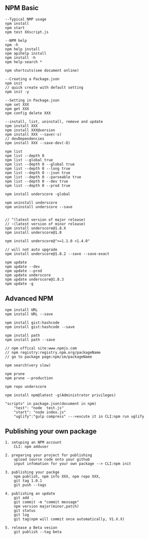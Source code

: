 ## NPM Basic
	--Typical NMP usage
	npm install
	npm start
	npm test XXscript.js

	--NPM help
	npm -h
	npm help install
	npm apihelp install
	npm install -h
	npm help-search *

	npm shortcuts(see document online)

	--Creating a Package.json
	npm init
	// quick create with default setting
	npm init -y

	--Setting in Package.json
	npm set XXX
	npm get XXX
	npm config delete XXX

	--install, list, uninstall, remove and update
	npm install XXX
	npm install XXX@version
	npm install XXX --save(-s)
	// devDependencies
	npm install XXX --save-dev(-D)

	npm list
	npm list --depth 0
	npm list --global true
	npm list --depth 0 --global true
	npm list --depth 0 --long true
	npm list --depth 0 --json true
	npm list --depth 0 --parseable true
	npm list --depth 0 --dev true
	npm list --depth 0 --prod true

	npm install underscore -global

	npm uninstall underscore
	npm uninstall underscore --save


	// ^(latest version of major release)
	// ~(latest version of minor release)
	npm install underscore@1.8.X
	npm install underscore@1.8

	npm install underscore@">=1.1.0 <1.4.0"

	// will not auto upgrade
	npm install underscore@1.8.2 --save --save-exact

	npm update
	npm update --dev
	npm update --prod
	npm update underscore
	npm update underscore@1.8.3
	npm update -g

## Advanced NPM
	npm install URL
	npm install URL --save

	npm install gist:hashcode
	npm install gist:hashcode --save

	npm install path
	npm install path --save

	// npm offical site:www.npmjs.com
	// npm registry:registry.npm.org/packageName
	// go to package page:npm/im/packageName

	npm search(very slow)

	npm prune
	npm prune --production

	npm repo underscore

	npm install npm@latest -g(Administrator privileges)

	"scripts" in package.json(document in npm)
		"test": "node  test.js"
		"start": "node index.js" 	
		"uglify":"gulp compress" --->excute it in CLI:npm run uglify

## Publishing your own package
	1. setuping an NPM account
		CLI: npm adduser

	2. preparing your project for publishing
		upload source code onto your github
		input infomation for your own package --> CLI:npm init

	3. publishing your packge
		npm publish, npm info XXX, npm repo XXX, 
	   	git tag 1.0.1 
	   	git push --tags

	4. publishing an update
		git add .
		git commit -m "commit message"
		npm version major(minor,patch)
		git status
		git log
		git tag(npm will commit once automatically, V1.X.X)

	5. release a Beta vesion
		git publish --tag beta
